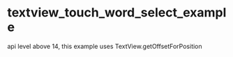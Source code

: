 textview_touch_word_select_example
==================================

api level above 14, this example uses TextView.getOffsetForPosition
